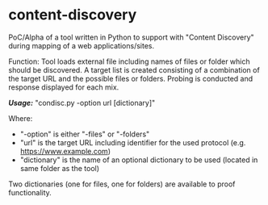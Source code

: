 # content-discovery
PoC/Alpha of a tool written in Python to support with "Content Discovery" during mapping of a web applications/sites.

Function: Tool loads external file including names of files or folder which should be discovered. A target list is created consisting of a combination of the target URL and the possible files or folders. Probing is conducted and response displayed for each mix.  

***Usage:*** "condisc.py -option url [dictionary]"

Where: 
- "-option" is either "-files" or "-folders"
- "url" is the target URL including identifier for the used protocol (e.g. https://www.example.com)
- "dictionary" is the name of an optional dictionary to be used (located in same folder as the tool)

Two dictionaries (one for files, one for folders) are available to proof functionality. 
